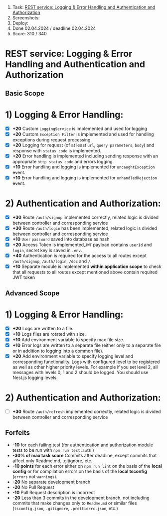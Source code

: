 1. Task: [REST service: Logging &amp; Error Handling and Authentication and Authorization](https://github.com/AlreadyBored/nodejs-assignments/blob/main/assignments/logging-error-authentication-authorization/assignment.md#2-authentication-and-authorization-1)
2. Screenshots:
3. Deploy:
4. Done 02.04.2024 / deadline 02.04.2024
5. Score: 310 / 340

# REST service: Logging & Error Handling and Authentication and Authorization

## Basic Scope

# 1) Logging & Error Handling:

- [X] **+20** Custom `LoggingService` is implemented and used for logging
- [X] **+20** Custom `Exception Filter` is implemented and used for handling exceptions during request processing
- [X] **+20** Logging for request (of at least `url`, `query parameters`, `body`) and response with `status code` is implemented.
- [X] **+20** Error handling is implemented including sending response with an appropriate `http status code` and errors logging.
- [X] **+10** Error handling  and logging is implemented for `uncaughtException` event.
- [X] **+10** Error handling  and logging is implemented for `unhandledRejection` event.

# 2) Authentication and Authorization:

- [X] **+30** Route `/auth/signup` implemented correctly, related logic is divided between controller and corresponding service
- [X] **+30** Route `/auth/login` has been implemented, related logic is divided between controller and corresponding service
- [X] **+10** `User` `password` saved into database as hash
- [X] **+20** Access Token is implemented,`JWT` payload contains `userId` and `login`, secret key is saved in `.env`.
- [X] **+40** Authentication is required for the access to all routes except `/auth/signup`, `/auth/login`, `/doc` and `/`.
- [X] **+10** Separate module is implemented **within application scope** to check that all requests to all routes except mentioned above contain required JWT token

## Advanced Scope

# 1) Logging & Error Handling:

- [X] **+20** Logs are written to a file.
- [X] **+10** Logs files are rotated with size.
- [X] **+10** Add environment variable to specify max file size.
- [X] **+10** Error logs are written to a separate file (either only to a separate file or in addition to logging into a common file).
- [X] **+20** Add environment variable to specify logging level and corresponding functionality.
  Logs with configured level to be registered as well as other higher priority levels. For example if you set level 2, all messages with levels 0, 1 and 2 should be logged. You should use Nest.js logging levels.

# 2) Authentication and Authorization:

- [ ] **+30** Route `/auth/refresh` implemented correctly, related logic is divided between controller and corresponding service

## Forfeits

- **-10** for each failing test
  (for authentication and authorization  module tests to be run with `npm run test:auth` )
- **-30% of max task score** Commits after deadline, except commits that affect only Readme.md, .gitignore, etc.
- **-10 points** for each error either on `npm run lint` on the basis of the **local config** or for compilation errors on the basis of the **local tsconfig** (`errors` not `warnings`).
- **-20** No separate development branch
- **-20** No Pull Request
- **-10** Pull Request description is incorrect
- **-20** Less than 3 commits in the development branch, not including commits that make changes only to `Readme.md` or similar files (`tsconfig.json`, `.gitignore`, `.prettierrc.json`, etc.)
